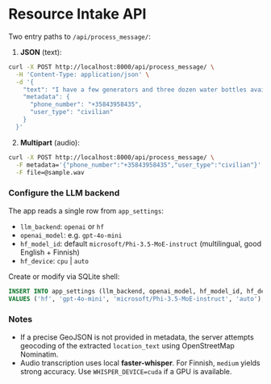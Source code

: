 # Resource Intake API

Two entry paths to `/api/process_message/`:

1) **JSON** (text):
```bash
curl -X POST http://localhost:8000/api/process_message/ \
  -H 'Content-Type: application/json' \
  -d '{
    "text": "I have a few generators and three dozen water bottles available; I am near Kilpisjärvi K-Market.",
    "metadata": {
      "phone_number": "+35843958435",
      "user_type": "civilian"
    }
  }'
````

2. **Multipart** (audio):

```bash
curl -X POST http://localhost:8000/api/process_message/ \
  -F metadata='{"phone_number":"+35843958435","user_type":"civilian"}' \
  -F file=@sample.wav
```

### Configure the LLM backend

The app reads a single row from `app_settings`:

* `llm_backend`: `openai` or `hf`
* `openai_model`: e.g. `gpt-4o-mini`
* `hf_model_id`: default `microsoft/Phi-3.5-MoE-instruct` (multilingual, good English + Finnish)
* `hf_device`: `cpu` | `auto`

Create or modify via SQLite shell:

```sql
INSERT INTO app_settings (llm_backend, openai_model, hf_model_id, hf_device)
VALUES ('hf', 'gpt-4o-mini', 'microsoft/Phi-3.5-MoE-instruct', 'auto');
```

### Notes

* If a precise GeoJSON is not provided in metadata, the server attempts geocoding of the extracted `location_text` using OpenStreetMap Nominatim.
* Audio transcription uses local **faster-whisper**. For Finnish, `medium` yields strong accuracy. Use `WHISPER_DEVICE=cuda` if a GPU is available.
